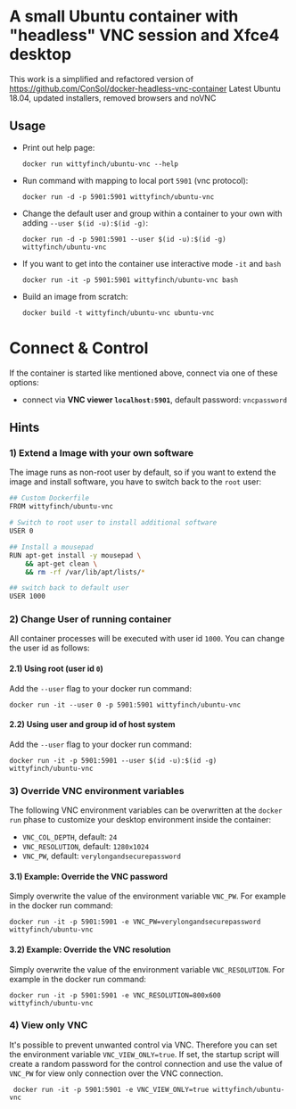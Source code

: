 # A small Ubuntu container with "headless" VNC session and Xfce4 desktop

This work is a simplified and refactored version of https://github.com/ConSol/docker-headless-vnc-container
Latest Ubuntu 18.04, updated installers, removed browsers and noVNC

## Usage
- Print out help page:

      docker run wittyfinch/ubuntu-vnc --help

- Run command with mapping to local port `5901` (vnc protocol):

      docker run -d -p 5901:5901 wittyfinch/ubuntu-vnc

- Change the default user and group within a container to your own with adding `--user $(id -u):$(id -g)`:

      docker run -d -p 5901:5901 --user $(id -u):$(id -g) wittyfinch/ubuntu-vnc

- If you want to get into the container use interactive mode `-it` and `bash`

      docker run -it -p 5901:5901 wittyfinch/ubuntu-vnc bash

- Build an image from scratch:

      docker build -t wittyfinch/ubuntu-vnc ubuntu-vnc

# Connect & Control
If the container is started like mentioned above, connect via one of these options:

* connect via __VNC viewer `localhost:5901`__, default password: `vncpassword`


## Hints

### 1) Extend a Image with your own software
The image runs as non-root user by default, so if you want to extend the image and install software, you have to switch back to the `root` user:

```bash
## Custom Dockerfile
FROM wittyfinch/ubuntu-vnc

# Switch to root user to install additional software
USER 0

## Install a mousepad
RUN apt-get install -y mousepad \
    && apt-get clean \
    && rm -rf /var/lib/apt/lists/*

## switch back to default user
USER 1000
```

### 2) Change User of running container

All container processes will be executed with user id `1000`. You can change the user id as follows:

#### 2.1) Using root (user id `0`)
Add the `--user` flag to your docker run command:

    docker run -it --user 0 -p 5901:5901 wittyfinch/ubuntu-vnc

#### 2.2) Using user and group id of host system
Add the `--user` flag to your docker run command:

    docker run -it -p 5901:5901 --user $(id -u):$(id -g) wittyfinch/ubuntu-vnc

### 3) Override VNC environment variables
The following VNC environment variables can be overwritten at the `docker run` phase to customize your desktop environment inside the container:
* `VNC_COL_DEPTH`, default: `24`
* `VNC_RESOLUTION`, default: `1280x1024`
* `VNC_PW`, default: `verylongandsecurepassword`

#### 3.1) Example: Override the VNC password
Simply overwrite the value of the environment variable `VNC_PW`. For example in the docker run command:

    docker run -it -p 5901:5901 -e VNC_PW=verylongandsecurepassword wittyfinch/ubuntu-vnc

#### 3.2) Example: Override the VNC resolution
Simply overwrite the value of the environment variable `VNC_RESOLUTION`. For example in the docker run command:

    docker run -it -p 5901:5901 -e VNC_RESOLUTION=800x600 wittyfinch/ubuntu-vnc

### 4) View only VNC
It's possible to prevent unwanted control via VNC. Therefore you can set the environment variable `VNC_VIEW_ONLY=true`. If set, the startup script will create a random password for the control connection and use the value of `VNC_PW` for view only connection over the VNC connection.

     docker run -it -p 5901:5901 -e VNC_VIEW_ONLY=true wittyfinch/ubuntu-vnc